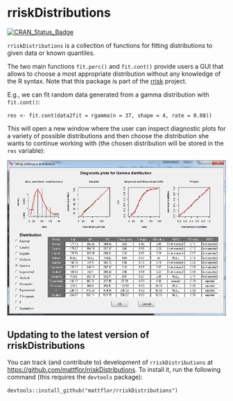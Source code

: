 <!-- README.md is generated from README.Rmd. Please edit that file -->

rriskDistributions
==================

[![CRAN\_Status\_Badge](http://www.r-pkg.org/badges/version/rriskDistributions)](http://cran.r-project.org/web/packages/rriskDistributions)

`rriskDistributions` is a collection of functions for fitting distributions to given data or known quantiles.

The two main functions `fit.perc()` and `fit.cont()` provide users a GUI that allows to choose a most appropriate distribution without any knowledge of the R syntax. Note that this package is part of the [rrisk](http://www.bfr.bund.de/en/rrisk__risk_modelling_and_auto_reporting_in_r-52162.html) project.

E.g., we can fit random data generated from a gamma distribution with `fit.cont()`:

``` {.r}
res <- fit.cont(data2fit = rgamma(n = 37, shape = 4, rate = 0.08))
```

This will open a new window where the user can inspect diagnostic plots for a variety of possible distributions and then choose the distribution she wants to continue working with (the chosen distribution will be stored in the `res` variable):

![diagnostic plots](README-diagnostic_plots-fitting_continuous_distributions.png)

Updating to the latest version of rriskDistributions
----------------------------------------------------

You can track (and contribute to) development of `rriskDistributions` at <https://github.com/mattflor/rriskDistributions>. To install it, run the following command (this requires the `devtools` package):

``` {.r}
devtools::install_github("mattflor/rriskDistributions")
```
